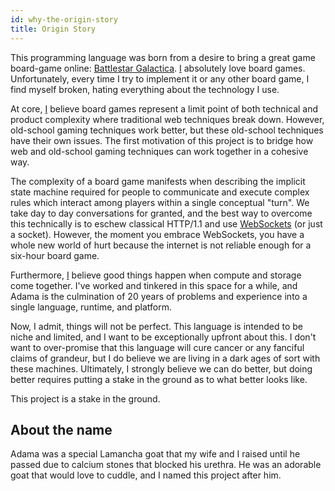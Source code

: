 ```yaml
---
id: why-the-origin-story
title: Origin Story
---
```


This programming language was born from a desire to bring a great game board-game online: <a href="https://boardgamegeek.com/boardgame/37111/battlestar-galactica-board-game">Battlestar Galactica</a>. [I](/docs/who-jeff) absolutely love board games. Unfortunately, every time I try to implement it or any other board game, I find myself broken, hating everything about the technology I use.

At core, [I](/docs/who-jeff) believe board games represent a limit point of both technical and product complexity where traditional web techniques break down. However, old-school gaming techniques work better, but these old-school techniques have their own issues. The first motivation of this project is to bridge how web and old-school gaming techniques can work together in a cohesive way.

The complexity of a board game manifests when describing the implicit state machine required for people to communicate and execute complex rules which interact among players within a single conceptual "turn". We take day to day conversations for granted, and the best way to overcome this technically is to eschew classical HTTP/1.1 and use [WebSockets](https://developer.mozilla.org/en-US/docs/Web/API/WebSockets_API) (or just a socket). However, the moment you embrace WebSockets, you have a whole new world of hurt because the internet is not reliable enough for a six-hour board game.

Furthermore, [I](/docs/who-jeff) believe good things happen when compute and storage come together. I've worked and tinkered in this space for a while, and Adama is the culmination of 20 years of problems and experience into a single language, runtime, and platform.

Now, I admit, things will not be perfect. This language is intended to be niche and limited, and I want to be exceptionally upfront about this. I don't want to over-promise that this language will cure cancer or any fanciful claims of grandeur, but I do believe we are living in a dark ages of sort with these machines. Ultimately, I strongly believe we can do better, but doing better requires putting a stake in the ground as to what better looks like.

This project is a stake in the ground.

About the name
--------------
Adama was a special Lamancha goat that my wife and I raised until he passed due to calcium stones that blocked his urethra. He was an adorable goat that would love to cuddle, and I named this project after him.
